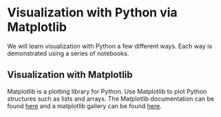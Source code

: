 # Visualization with Python via Matplotlib 

We will learn visualization with Python a few different ways.  Each way is demonstrated using a series of notebooks. 

## Visualization with Matplotlib

Matplotlib is a plotting library for Python.  Use Matplotlib to plot Python structures such as lists and arrays.   The Matplotlib documentation can be found [here](https://matplotlib.org/) and a matplotlib gallery can be found [here](https://matplotlib.org/gallery/index.html).  